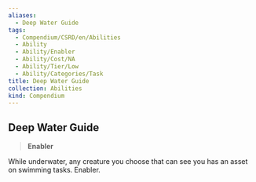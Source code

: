```yaml
---
aliases:
  - Deep Water Guide
tags:
  - Compendium/CSRD/en/Abilities
  - Ability
  - Ability/Enabler
  - Ability/Cost/NA
  - Ability/Tier/Low
  - Ability/Categories/Task
title: Deep Water Guide
collection: Abilities
kind: Compendium
---
```

## Deep Water Guide  
>**Enabler**
  
While underwater, any creature you choose that can see you has an asset on swimming tasks. Enabler.